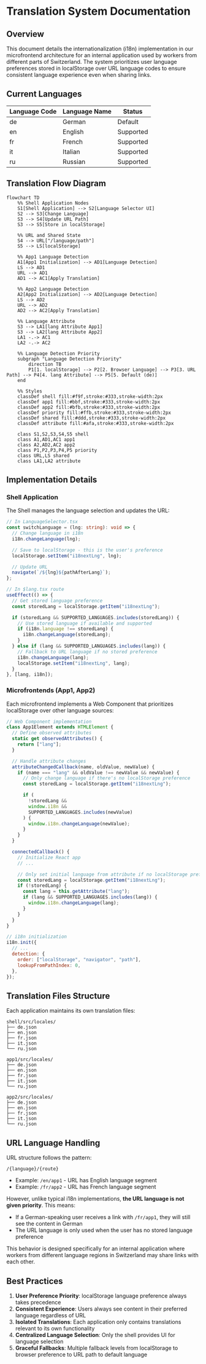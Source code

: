 # Translation System Documentation

## Overview

This document details the internationalization (i18n) implementation in our microfrontend architecture for an internal application used by workers from different parts of Switzerland. The system prioritizes user language preferences stored in localStorage over URL language codes to ensure consistent language experience even when sharing links.

## Current Languages

| Language Code | Language Name | Status    |
| ------------- | ------------- | --------- |
| de            | German        | Default   |
| en            | English       | Supported |
| fr            | French        | Supported |
| it            | Italian       | Supported |
| ru            | Russian       | Supported |

## Translation Flow Diagram

```mermaid
flowchart TD
    %% Shell Application Nodes
    S1[Shell Application] --> S2[Language Selector UI]
    S2 --> S3[Change Language]
    S3 --> S4[Update URL Path]
    S3 --> S5[Store in localStorage]

    %% URL and Shared State
    S4 --> URL["/language/path"]
    S5 --> LS[localStorage]

    %% App1 Language Detection
    A1[App1 Initialization] --> AD1[Language Detection]
    LS --> AD1
    URL --> AD1
    AD1 --> AC1[Apply Translation]

    %% App2 Language Detection
    A2[App2 Initialization] --> AD2[Language Detection]
    LS --> AD2
    URL --> AD2
    AD2 --> AC2[Apply Translation]

    %% Language Attribute
    S3 --> LA1[lang Attribute App1]
    S3 --> LA2[lang Attribute App2]
    LA1 -.-> AC1
    LA2 -.-> AC2

    %% Language Detection Priority
    subgraph "Language Detection Priority"
        direction TB
        P1[1. localStorage] --> P2[2. Browser Language] --> P3[3. URL Path] --> P4[4. lang Attribute] --> P5[5. Default (de)]
    end

    %% Styles
    classDef shell fill:#f9f,stroke:#333,stroke-width:2px
    classDef app1 fill:#bbf,stroke:#333,stroke-width:2px
    classDef app2 fill:#bfb,stroke:#333,stroke-width:2px
    classDef priority fill:#ffb,stroke:#333,stroke-width:2px
    classDef shared fill:#ddd,stroke:#333,stroke-width:2px
    classDef attribute fill:#afa,stroke:#333,stroke-width:2px

    class S1,S2,S3,S4,S5 shell
    class A1,AD1,AC1 app1
    class A2,AD2,AC2 app2
    class P1,P2,P3,P4,P5 priority
    class URL,LS shared
    class LA1,LA2 attribute
```

## Implementation Details

### Shell Application

The Shell manages the language selection and updates the URL:

```typescript
// In LanguageSelector.tsx
const switchLanguage = (lng: string): void => {
  // Change language in i18n
  i18n.changeLanguage(lng);

  // Save to localStorage - this is the user's preference
  localStorage.setItem("i18nextLng", lng);

  // Update URL
  navigate(`/${lng}${pathAfterLang}`);
};

// In $lang.tsx route
useEffect(() => {
  // Get stored language preference
  const storedLang = localStorage.getItem("i18nextLng");

  if (storedLang && SUPPORTED_LANGUAGES.includes(storedLang)) {
    // Use stored language if available and supported
    if (i18n.language !== storedLang) {
      i18n.changeLanguage(storedLang);
    }
  } else if (lang && SUPPORTED_LANGUAGES.includes(lang)) {
    // Fallback to URL language if no stored preference
    i18n.changeLanguage(lang);
    localStorage.setItem("i18nextLng", lang);
  }
}, [lang, i18n]);
```

### Microfrontends (App1, App2)

Each microfrontend implements a Web Component that prioritizes localStorage over other language sources:

```javascript
// Web Component implementation
class App1Element extends HTMLElement {
  // Define observed attributes
  static get observedAttributes() {
    return ["lang"];
  }

  // Handle attribute changes
  attributeChangedCallback(name, oldValue, newValue) {
    if (name === "lang" && oldValue !== newValue && newValue) {
      // Only change language if there's no localStorage preference
      const storedLang = localStorage.getItem("i18nextLng");

      if (
        !storedLang &&
        window.i18n &&
        SUPPORTED_LANGUAGES.includes(newValue)
      ) {
        window.i18n.changeLanguage(newValue);
      }
    }
  }

  connectedCallback() {
    // Initialize React app
    // ...

    // Only set initial language from attribute if no localStorage preference
    const storedLang = localStorage.getItem("i18nextLng");
    if (!storedLang) {
      const lang = this.getAttribute("lang");
      if (lang && SUPPORTED_LANGUAGES.includes(lang)) {
        window.i18n.changeLanguage(lang);
      }
    }
  }
}

// i18n initialization
i18n.init({
  // ...
  detection: {
    order: ["localStorage", "navigator", "path"],
    lookupFromPathIndex: 0,
  },
});
```

## Translation Files Structure

Each application maintains its own translation files:

```
shell/src/locales/
├── de.json
├── en.json
├── fr.json
├── it.json
└── ru.json

app1/src/locales/
├── de.json
├── en.json
├── fr.json
├── it.json
└── ru.json

app2/src/locales/
├── de.json
├── en.json
├── fr.json
├── it.json
└── ru.json
```

## URL Language Handling

URL structure follows the pattern:

```
/{language}/{route}
```

- Example: `/en/app1` - URL has English language segment
- Example: `/fr/app2` - URL has French language segment

However, unlike typical i18n implementations, **the URL language is not given priority**. This means:

- If a German-speaking user receives a link with `/fr/app1`, they will still see the content in German
- The URL language is only used when the user has no stored language preference

This behavior is designed specifically for an internal application where workers from different language regions in Switzerland may share links with each other.

## Best Practices

1. **User Preference Priority**: localStorage language preference always takes precedence
2. **Consistent Experience**: Users always see content in their preferred language regardless of URL
3. **Isolated Translations**: Each application only contains translations relevant to its own functionality
4. **Centralized Language Selection**: Only the shell provides UI for language selection
5. **Graceful Fallbacks**: Multiple fallback levels from localStorage to browser preference to URL path to default language
